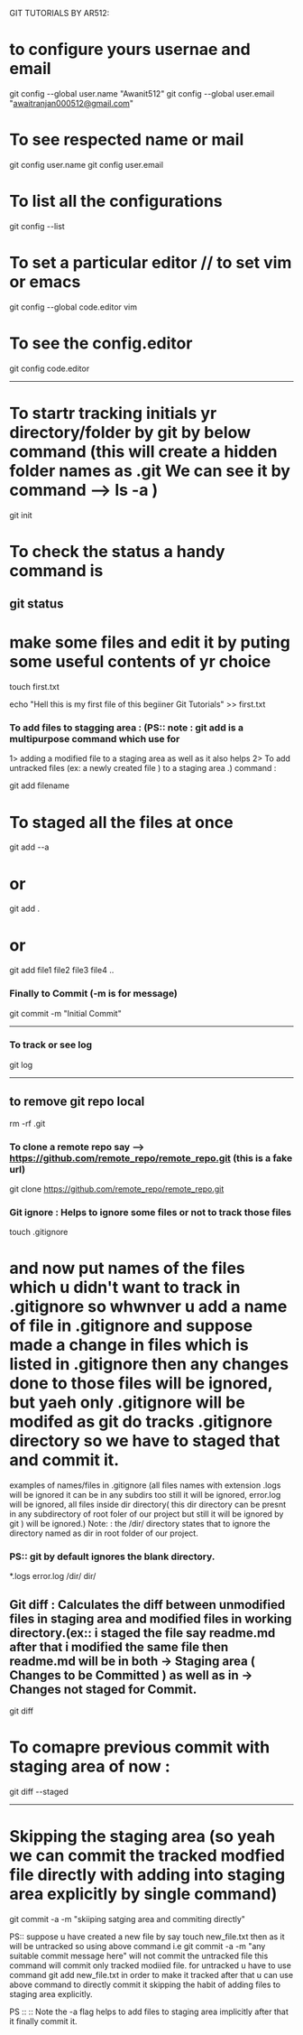 GIT TUTORIALS BY AR512:

# to configure yours usernae and email
git config --global user.name "Awanit512"
git config --global user.email "awaitranjan000512@gmail.com"

# To see respected name or mail
git config user.name
git config user.email

# To list all the configurations 
git config --list

# To set a particular editor   // to set vim or emacs
git config --global code.editor vim  

# To see the config.editor 
git config code.editor



-------------------------------------------------------------------------------------------------------------------------------------------------------
# To startr tracking initials yr directory/folder by git by below command (this will create a hidden folder names as .git We can see it by command   --> ls -a )
git init   


# To check the status a handy command is 
git status
-------------------------------------------------------------------------------------------------------------------------------------------------------



# make some files and edit it by puting some useful contents of yr choice
touch first.txt

echo "Hell this is my first file of this begiiner Git Tutorials" >> first.txt




### To add files to stagging area :  (PS:: note : git add is a multipurpose command which use for 
1> adding a modified file to a staging area as well as it also helps 
2> To add untracked files (ex: a newly created file ) to a staging area .)
command :

git add filename

# To staged all the files at once
git add --a

# or 

git add .

# or 

git add file1 file2 file3 file4 ..




### Finally to Commit (-m is for message)
git commit -m "Initial Commit"



-------------------------------------------------------------------------------------------------------------------------------------------------

### To track or see log
git log

-------------------------------------------------------------------------------------------------------------------------------------------------



## to remove git repo local
rm -rf .git

### To clone a remote repo say --> https://github.com/remote_repo/remote_repo.git  (this is a fake url)
git clone https://github.com/remote_repo/remote_repo.git 	



### Git ignore : Helps to ignore some files or not to track those files

touch .gitignore

# and now put names of the files which u didn't want to track in .gitignore so whwnver u add a name of file in .gitignore and suppose made a change in files which is listed in .gitignore then any changes done to those files will be ignored, but yaeh only .gitignore will be modifed as git do tracks .gitignore directory so we have to staged that and commit it.

examples of names/files in .gitignore  (all files names with extension .logs will be ignored it can be in any subdirs too still it will be ignored, error.log will be ignored, all files inside dir directory( this dir directory can be presnt in any subdirectory of root foler of our project but still it will be ignored by git ) will be ignored.)
Note: : the /dir/ directory states that to ignore the directory named as dir in root folder of our project.

### PS:: git by default ignores the blank directory.
*.logs
error.log
/dir/
dir/    



## Git diff  : Calculates the diff between unmodified files in staging area and modified files in working directory.(ex:: i staged the file say readme.md after that i modified the same file then readme.md will be in both -> Staging area ( Changes to be Committed ) as well as in -> Changes not staged for Commit. 

git diff

# To comapre previous commit with staging area of now :
git diff --staged

----------------------------------------------------------------------------------------------------------------------------------------------------------------



# Skipping the staging area (so yeah we can commit the tracked modfied file directly with adding into staging area explicitly by single command)

git commit -a -m "skiiping satging area and commiting directly"

PS:: suppose u have created a new file by say touch new_file.txt then as it will be untracked so using above command i.e git commit -a -m "any suitable commit message here"  will not commit the untracked file this command will commit only tracked modiied file. for untracked u have to use command git add new_file.txt in order to make it tracked after that u can use above command to directly commit it skipping the habit of adding files to staging area explicitly. 


PS :: :: Note the -a flag helps to add files to staging area implicitly after that it finally commit it. 